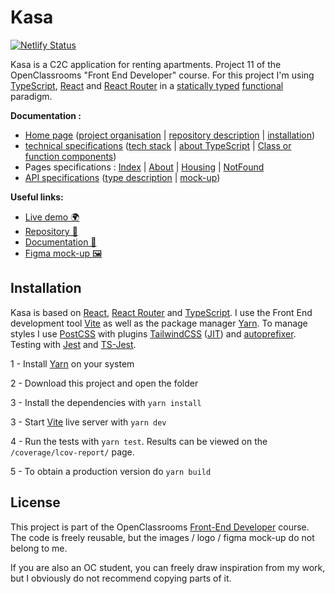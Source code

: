 # Kasa

[![Netlify Status](https://api.netlify.com/api/v1/badges/d3b121d4-6665-4f72-8961-92ce3f533732/deploy-status)](https://app.netlify.com/sites/epic-meitner-071d89/deploys)

Kasa is a C2C application for renting apartments. Project 11 of the OpenClassrooms "Front End Developer" course. For this project I'm using [TypeScript](https://www.typescriptlang.org/), [React](https://reactjs.org/) and [React Router](https://reactrouter.com/ ) in a [statically typed](https://fr.wikipedia.org/wiki/Typage_statique) [functional](https://en.wikipedia.org/wiki/Functional_programming) paradigm.

**Documentation :**
- [Home page](https://github.com/GoulvenC/GoulvenClech_11_02082021/wiki) ([project organisation](https://github.com/GoulvenC/GoulvenClech_11_02082021/wiki#project-organisation) | [repository description](https://github.com/GoulvenC/GoulvenClech_11_02082021/wiki#project-organisation) | [installation](https://github.com/GoulvenC/GoulvenClech_11_02082021#installation))
- [technical specifications](https://github.com/GoulvenC/GoulvenClech_11_02082021/wiki/Tech-specifications) ([tech stack](https://github.com/GoulvenC/GoulvenClech_11_02082021/wiki/Tech-specifications#technical-stack) | [about TypeScript](https://github.com/GoulvenC/GoulvenClech_11_02082021/wiki/Tech-specifications#my-opinion-on-typescript) | [Class or function components](https://github.com/GoulvenC/GoulvenClech_11_02082021/wiki/Tech-specifications#class-or-functionnal-components))
- Pages specifications : [Index](https://github.com/GoulvenC/GoulvenClech_11_02082021/wiki/Page-Index) | [About](https://github.com/GoulvenC/GoulvenClech_11_02082021/wiki/Page-About) | [Housing](https://github.com/GoulvenC/GoulvenClech_11_02082021/wiki/Page-Housing) | [NotFound](https://github.com/GoulvenC/GoulvenClech_11_02082021/wiki/Page-NotFound)
- [API specifications](GoulvenC/GoulvenClech_11_02082021/wiki/API-specification) ([type description](https://github.com/GoulvenC/GoulvenClech_11_02082021/wiki/Tech-specifications#my-opinion-on-typescript) | [mock-up](https://github.com/GoulvenC/GoulvenClech_11_02082021/wiki/Tech-specifications#my-opinion-on-typescript))

**Useful links:**
- [Live demo 🌍](https://oc-p11.goulven-clech.dev) 
- [Repository 📖](https://github.com/GoulvenC/GoulvenClech_11_02082021)
- [Documentation 📑](https://github.com/GoulvenC/GoulvenClech_11_02082021/wiki)
- [Figma mock-up 🖼️](https://www.figma.com/file/bAnXDNqRKCRRP8mY2gcb5p/UI-Design-Kasa-FR)

## Installation

Kasa is based on [React](https://reactjs.org/), [React Router](https://reactrouter.com/) and [TypeScript](https://www.typescriptlang.org/). I use the Front End development tool [Vite](https://vitejs.dev/) as well as the package manager [Yarn](https://yarnpkg.com/). To manage styles I use [PostCSS](https://github.com/postcss/postcss) with plugins [TailwindCSS](https://tailwindcss.com/) ([JIT](https://tailwindcss.com/docs/just-in-time-mode)) and [autoprefixer](https://github.com/postcss/autoprefixer). Testing with [Jest](https://jestjs.io) and [TS-Jest](https://github.com/kulshekhar/ts-jest).

1 - Install [Yarn](https://yarnpkg.com/) on your system

2 - Download this project and open the folder

3 - Install the dependencies with `yarn install`

3 - Start [Vite](https://vitejs.dev/) live server with `yarn dev`

4 - Run the tests with `yarn test`. Results can be viewed on the `/coverage/lcov-report/` page.

5 - To obtain a production version do `yarn build`

## License

This project is part of the OpenClassrooms [Front-End Developer](https://openclassrooms.com/fr/paths/314-developpeur-front-end) course. The code is freely reusable, but the images / logo / figma mock-up do not belong to me.

If you are also an OC student, you can freely draw inspiration from my work, but I obviously do not recommend copying parts of it.
